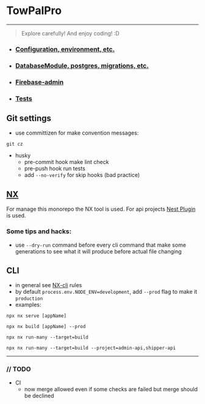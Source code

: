 # TowPalPro

---

> Explore carefully! And enjoy coding! :D
* ### [Configuration, environment, etc.](./libs/config/README.md)
* ### [DatabaseModule, postgres, migrations, etc.](./libs/database/README.md)
* ### [Firebase-admin](./libs/firebase-admin/README.md) 
* ### [Tests](./__tests__/README.md)

## Git settings
* use committizen for make convention messages:
```
git cz
```
* husky
  * pre-commit hook make lint check
  * pre-push hook run tests
  * add `--no-verify` for skip hooks (bad practice)

## [NX](https://nx.dev/getting-started/intro)
For manage this monorepo the NX tool is used. For api projects [Nest Plugin](https://nx.dev/packages/nest) is used.
### Some tips and hacks:
* use `--dry-run` command before every cli command that make some generations to see what it will produce before actual file changing
## CLI
* in general see [NX-cli](https://nx.dev/reference/commands#nx-cli-commands) rules
* by default `process.env.NODE_ENV=development`, add `--prod` flag to make it `production`
* examples:
```
npx nx serve [appName]
```
```
npx nx build [appName] --prod
```
```
npx nx run-many --target=build
```
```
npx nx run-many --target=build --project=admin-api,shipper-api
```
---
### // TODO
* CI
  * now merge allowed even if some checks are failed but merge should be declined
